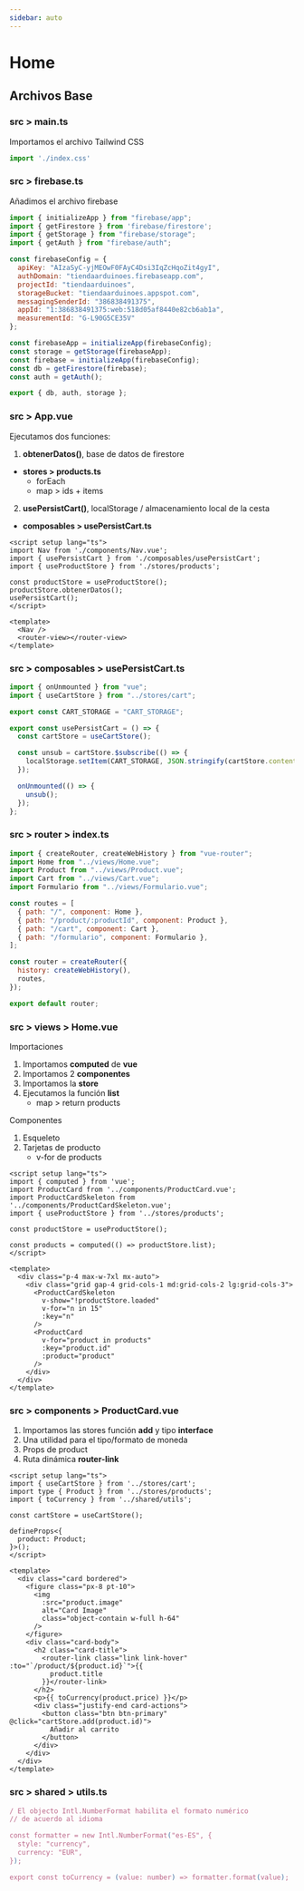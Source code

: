 ```yaml
---
sidebar: auto
---
```


# Home

## Archivos Base

### src > main.ts

Importamos el archivo Tailwind CSS 

```js
import './index.css'
```
### src > firebase.ts
Añadimos el archivo firebase
```js
import { initializeApp } from "firebase/app";
import { getFirestore } from 'firebase/firestore';
import { getStorage } from "firebase/storage";
import { getAuth } from "firebase/auth";

const firebaseConfig = {
  apiKey: "AIzaSyC-yjMEOwF0FAyC4Dsi3IqZcHqoZit4gyI",
  authDomain: "tiendaarduinoes.firebaseapp.com",
  projectId: "tiendaarduinoes",
  storageBucket: "tiendaarduinoes.appspot.com",
  messagingSenderId: "386838491375",
  appId: "1:386838491375:web:518d05af8440e82cb6ab1a",
  measurementId: "G-L90G5CE35V"
};

const firebaseApp = initializeApp(firebaseConfig);
const storage = getStorage(firebaseApp);
const firebase = initializeApp(firebaseConfig);
const db = getFirestore(firebase);
const auth = getAuth();

export { db, auth, storage };
```

### src > App.vue

Ejecutamos dos funciones:
1. **obtenerDatos()**, base de datos de firestore 
- **stores > products.ts**
    - forEach
    - map > ids + items 
2. **usePersistCart()**, localStorage / almacenamiento local de la cesta
- **composables > usePersistCart.ts**

```vue
<script setup lang="ts">
import Nav from './components/Nav.vue';
import { usePersistCart } from './composables/usePersistCart';
import { useProductStore } from './stores/products';

const productStore = useProductStore();
productStore.obtenerDatos();
usePersistCart();
</script>

<template>
  <Nav />
  <router-view></router-view>
</template>
```
### src > composables > usePersistCart.ts

```js
import { onUnmounted } from "vue";
import { useCartStore } from "../stores/cart";

export const CART_STORAGE = "CART_STORAGE";

export const usePersistCart = () => {
  const cartStore = useCartStore();

  const unsub = cartStore.$subscribe(() => {
    localStorage.setItem(CART_STORAGE, JSON.stringify(cartStore.contents));
  });

  onUnmounted(() => {
    unsub();
  });
};
```
### src > router > index.ts

```js
import { createRouter, createWebHistory } from "vue-router";
import Home from "../views/Home.vue";
import Product from "../views/Product.vue";
import Cart from "../views/Cart.vue";
import Formulario from "../views/Formulario.vue";

const routes = [
  { path: "/", component: Home },
  { path: "/product/:productId", component: Product },
  { path: "/cart", component: Cart },
  { path: "/formulario", component: Formulario },
];

const router = createRouter({
  history: createWebHistory(),
  routes,
});

export default router;
```

### src > views > Home.vue
Importaciones
1. Importamos **computed** de **vue**
2. Importamos 2 **componentes** 
3. Importamos la **store**
4. Ejecutamos la función **list**
    - map > return products

Componentes
1. Esqueleto
2. Tarjetas de producto
    - v-for de products
```vue
<script setup lang="ts">
import { computed } from 'vue';
import ProductCard from '../components/ProductCard.vue';
import ProductCardSkeleton from '../components/ProductCardSkeleton.vue';
import { useProductStore } from '../stores/products';

const productStore = useProductStore();

const products = computed(() => productStore.list);
</script>

<template>
  <div class="p-4 max-w-7xl mx-auto">
    <div class="grid gap-4 grid-cols-1 md:grid-cols-2 lg:grid-cols-3">
      <ProductCardSkeleton
        v-show="!productStore.loaded"
        v-for="n in 15"
        :key="n"
      />
      <ProductCard
        v-for="product in products"
        :key="product.id"
        :product="product"
      />
    </div>
  </div>
</template>
```
### src > components > ProductCard.vue

1. Importamos las stores función **add** y tipo **interface**
2. Una utilidad para el tipo/formato de moneda
3. Props de product
4. Ruta dinámica **router-link** 

```vue
<script setup lang="ts">
import { useCartStore } from '../stores/cart';
import type { Product } from '../stores/products';
import { toCurrency } from '../shared/utils';

const cartStore = useCartStore();

defineProps<{
  product: Product;
}>();
</script>

<template>
  <div class="card bordered">
    <figure class="px-8 pt-10">
      <img
        :src="product.image"
        alt="Card Image"
        class="object-contain w-full h-64"
      />
    </figure>
    <div class="card-body">
      <h2 class="card-title">
        <router-link class="link link-hover" :to="`/product/${product.id}`">{{
          product.title
        }}</router-link>
      </h2>
      <p>{{ toCurrency(product.price) }}</p>
      <div class="justify-end card-actions">
        <button class="btn btn-primary" @click="cartStore.add(product.id)">
          Añadir al carrito
        </button>
      </div>
    </div>
  </div>
</template>
```
### src > shared > utils.ts

```js
/ El objecto Intl.NumberFormat habilita el formato numérico
// de acuerdo al idioma

const formatter = new Intl.NumberFormat("es-ES", {
  style: "currency",
  currency: "EUR",
});

export const toCurrency = (value: number) => formatter.format(value);
```

